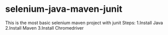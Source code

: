 # selenium-java-maven-junit

This is the most basic selenium maven project with junit
 Steps:
1.Install Java
2.Install Maven
3.Install Chromedriver
